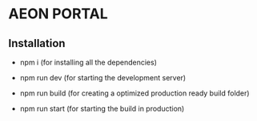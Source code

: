# AEON PORTAL

## Installation

- npm i (for installing all the dependencies)

- npm run dev (for starting the development server)

- npm run build (for creating a optimized production ready build folder)

- npm run start (for starting the build in production)

